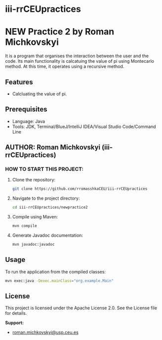 # iii-rrCEUpractices
# NEW Practice 2 by Roman Michkovskyi




It is a program that organises the interaction between the user and the code. Its main functionality is calcatuing the value of pi using Montecarlo method. At this time, it operates using a recursive method.
## Features
- Calcluating the value of pi.

## Prerequisites
- Language: Java
- Tools: JDK, Terminal/BlueJ/IntelliJ IDEA/Visual Studio Code/Command Line


## AUTHOR: Roman Michkovskyi (iii-rrCEUpractices)

### HOW TO START THIS PROJECT:

1. Clone the repository:
    ```bash
    git clone https://github.com/rromasshkaCEU/iii-rrCEUpractices
    ```

2. Navigate to the project directory:
    ```bash
    cd iii-rrCEUpractices/newpractice2
    ```

3. Compile using Maven:
    ```bash
    mvn compile
    ```

4. Generate Javadoc documentation:
    ```bash
   mvn javadoc:javadoc
    ```

## Usage

To run the application from the compiled classes:

```bash
mvn exec:java -Dexec.mainClass="org.example.Main"
```

## License
This project is licensed under the Apache License 2.0. See the License file for details.

**Support:**
- roman.michkovskyi@usp.ceu.es
